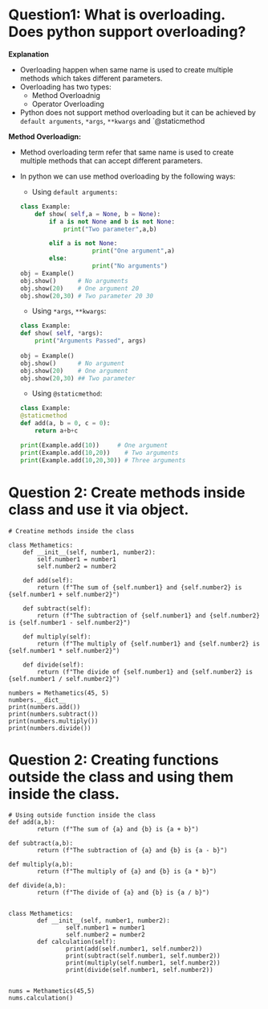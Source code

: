# Question1: What is overloading. Does python support overloading?
**Explanation**
- Overloading happen when same name is used to create multiple methods which takes different parameters.
- Overloading has two types:
    - Method Overloadnig
    - Operator Overloading
- Python does not support method overloading but it can be achieved by `default arguments`, `*args`, `**kwargs` and `@staticmethod

**Method Overloadign:**
- Method overloading term refer that same name is used to create multiple methods that can accept different parameters.
- In python we can use method overloading by the following ways:
    - Using `default arguments:`
    ```python
    class Example:
        def show( self,a = None, b = None):
            if a is not None and b is not None:
                print("Two parameter",a,b)

            elif a is not None:
                        print("One argument",a)
            else:
                        print("No arguments")      
    obj = Example()
    obj.show()      # No arguments
    obj.show(20)    # One argument 20
    obj.show(20,30) # Two parameter 20 30
    ```
    
    - Using `*args`, `**kwargs`:
    ```python
    class Example:
    def show( self, *args):
        print("Arguments Passed", args)
            
    obj = Example()
    obj.show()      # No argument
    obj.show(20)    # One argument
    obj.show(20,30) ## Two parameter
    ```

    - Using `@staticmethod`:
    ```python
    class Example:
    @staticmethod
    def add(a, b = 0, c = 0):
        return a+b+c

    print(Example.add(10))     # One argument
    print(Example.add(10,20))    # Two arguments
    print(Example.add(10,20,30)) # Three arguments
    ```

# Question 2: Create methods inside class and use it via object.
```  
# Creatine methods inside the class

class Methametics:
    def __init__(self, number1, number2):
        self.number1 = number1
        self.number2 = number2

    def add(self):
        return (f"The sum of {self.number1} and {self.number2} is {self.number1 + self.number2}")
    
    def subtract(self):
        return (f"The subtraction of {self.number1} and {self.number2} is {self.number1 - self.number2}")
    
    def multiply(self):
        return (f"The multiply of {self.number1} and {self.number2} is {self.number1 * self.number2}")
    
    def divide(self):
        return (f"The divide of {self.number1} and {self.number2} is {self.number1 / self.number2}")
    
numbers = Methametics(45, 5)
numbers.__dict__
print(numbers.add())
print(numbers.subtract())
print(numbers.multiply())
print(numbers.divide())
```
# Question 2: Creating functions outside the class and using them inside the class.
```
# Using outside function inside the class 
def add(a,b):
        return (f"The sum of {a} and {b} is {a + b}")
    
def subtract(a,b):
        return (f"The subtraction of {a} and {b} is {a - b}")
    
def multiply(a,b):
        return (f"The multiply of {a} and {b} is {a * b}")
    
def divide(a,b):
        return (f"The divide of {a} and {b} is {a / b}")


class Methametics:
        def __init__(self, number1, number2):
                self.number1 = number1
                self.number2 = number2
        def calculation(self):
                print(add(self.number1, self.number2))
                print(subtract(self.number1, self.number2))
                print(multiply(self.number1, self.number2))
                print(divide(self.number1, self.number2))


nums = Methametics(45,5)    
nums.calculation()
```